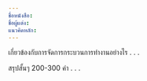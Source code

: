 ```yaml
---
ชื่อหนังสือ: 
ชื่อผู้แต่ง: 
แนวคิดหลัก:
---
```

เกี่ยวข้องกับการจัดการกระบวนการทำงานอย่างไร
  . . . 




สรุปสั้นๆ 200-300 คำ
  . . .

